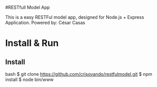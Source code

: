 #RESTfull Model App

This is a easy RESTFul model app, designed for Node.js + Express Application.
Powered by: César Casas

# Install & Run
## Install
bash
$ git clone https://github.com/crisovando/restfulmodel.git
$ npm install
$ node bin/www
